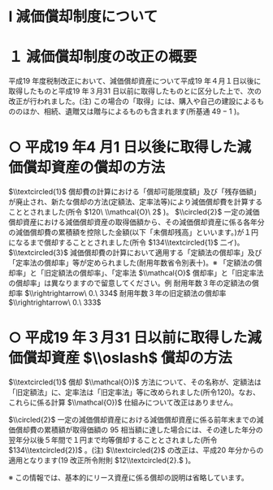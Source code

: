 # Ⅰ 減価償却制度について

# １ 減価償却制度の改正の概要

平成19 年度税制改正において、減価償却資産について平成19 年４月１日以後に取得したものと平成19 年３月31 日以前に取得したものとに区分した上で、次の改正が行われました。(注) この場合の「取得」には、購入や自己の建設によるもののほか、相続、遺贈又は贈与によるものも含まれます(所基通 $49-1$ )。

# ○ 平成19 年4 月1 日以後に取得した減価償却資産の償却の方法

$\\textcircled{1}$ 償却費の計算における「償却可能限度額」及び「残存価額」が廃止され、新たな償却の方法(定額法、定率法等)により減価償却費を計算することとされました(所令 $120\ \\mathcal{O}\ 2$ )。 $\\circled{2}$ 一定の減価償却資産における減価償却資産の取得価額から、その減価償却資産に係る各年分の減価償却費の累積額を控除した金額(以下「未償却残高」といいます。)が１円になるまで償却することとされました(所令 $134\\textcircled{1}$ 二イ)。 $\\textcircled{3}$ 減価償却費の計算において適用する「定額法の償却率」及び「定率法の償却率」等が定められました(耐用年数省令別表十)。※ 「定額法の償却率」と「旧定額法の償却率」、「定率法 $\\mathcal{O}$ 償却率」と「旧定率法の償却率」は異なりますので留意してください。例 耐用年数３年の定額法の償却率 $\\rightrightarrow\ 0.\ 334$ 耐用年数３年の旧定額法の償却率 $\\rightrightarrow\ 0.\ 333$

# ○ 平成19 年３月31 日以前に取得した減価償却資産 $\\oslash$ 償却の方法

$\\textcircled{1}$ 償却 $\\mathcal{O})$ 方法について、その名称が、定額法は「旧定額法」に、定率法は「旧定率法」等に改められました(所令120)。なお、これらに係る計算 $\\mathcal{O})$ 仕組みについて改正はありません。

$\\circled{2}$ 一定の減価償却資産における減価償却資産に係る前年末までの減価償却費の累積額が取得価額の $95%$ 相当額に達した場合には、その達した年分の翌年分以後５年間で１円まで均等償却することとされました(所令 $134\\textcircled{2})$ 。(注) $\\textcircled{2}$ の改正は、平成20 年分からの適用となります(19 改正所令附則 $12\\textcircled{2}.$ )。

※ この情報では、基本的にリース資産に係る償却の説明は省略しています。